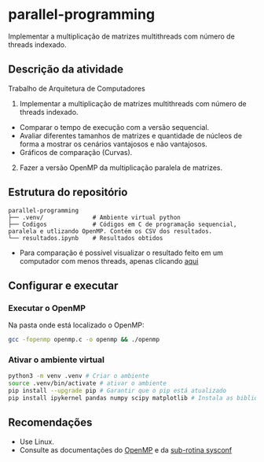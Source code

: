 # parallel-programming
Implementar a multiplicação de matrizes multithreads com número de threads indexado.

## Descrição da atividade
Trabalho de Arquitetura de Computadores

1.  Implementar a multiplicação de matrizes multithreads com número de threads indexado. 
* Comparar o tempo de execução com a versão sequencial.
* Avaliar diferentes tamanhos de matrizes e quantidade de núcleos de forma a mostrar os cenários vantajosos e não vantajosos.
* Gráficos de comparação (Curvas).

2.  Fazer a versão OpenMP da multiplicação paralela de matrizes.

## Estrutura do repositório

```
parallel-programming
├── .venv/              # Ambiente virtual python
├── Codigos             # Códigos em C de programação sequencial, paralela e utlizando OpenMP. Contém os CSV dos resultados.
└── resultados.ipynb    # Resultados obtidos
```

- Para comparação é possível visualizar o resultado feito em um computador com menos threads, apenas clicando [aqui](https://github.com/RaffaellaSantos/parallel-programming/tree/Teste_8_Threads)

## Configurar e executar

### Executar o OpenMP
Na pasta onde está localizado o OpenMP:
```bash
gcc -fopenmp openmp.c -o openmp && ./openmp
```

### Ativar o ambiente virtual
```bash
python3 -m venv .venv # Criar o ambiente
source .venv/bin/activate # ativar o ambiente
pip install --upgrade pip # Garantir que o pip está atualizado
pip install ipykernel pandas numpy scipy matplotlib # Instala as bibliotecas necessárias para o projeto
```

## Recomendações

* Use Linux.
* Consulte as documentações do [OpenMP](https://curc.readthedocs.io/en/latest/programming/OpenMP-C.html) e da [sub-rotina sysconf](https://www.ibm.com/docs/pt-br/aix/7.3.0?topic=s-sysconf-subroutine)